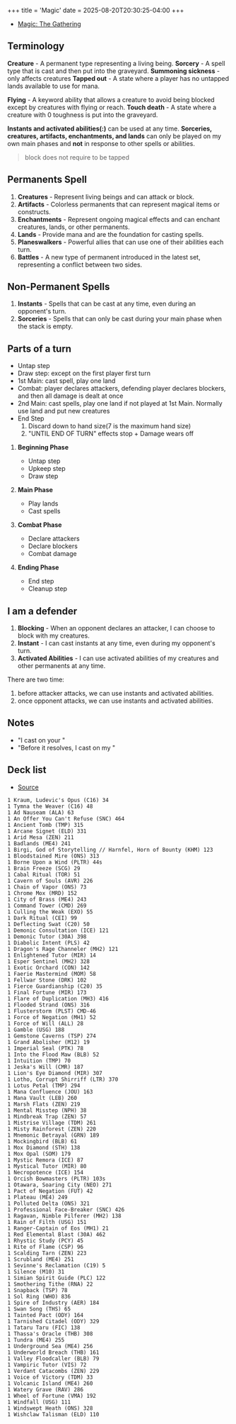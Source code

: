 +++
title = 'Magic'
date = 2025-08-20T20:30:25-04:00
+++

- [Magic: The Gathering](https://www.bilibili.com/video/BV1GV411L7RJ/?spm_id_from=333.337.search-card.all.click&vd_source=ba634f608a8b9d1c7a1a90dcaceab0cf)

## Terminology
**Creature** - A permanent type representing a living being.
**Sorcery** - A spell type that is cast and then put into the graveyard.
**Summoning sickness** - only affects creatures
**Tapped out** - A state where a player has no untapped lands available to use for mana.

**Flying** - A keyword ability that allows a creature to avoid being blocked except by creatures with flying or reach.
**Touch death** - A state where a creature with 0 toughness is put into the graveyard.

**Instants and activated abilities(:)** can be used at any time.
**Sorceries, creatures, artifacts, enchantments, and lands** can only be played on my own main phases and **not** in response to other spells or abilities.

> block does not require to be tapped



## Permanents Spell
1. **Creatures** - Represent living beings and can attack or block.
2. **Artifacts** - Colorless permanents that can represent magical items or constructs.
3. **Enchantments** - Represent ongoing magical effects and can enchant creatures, lands, or other permanents.
4. **Lands** - Provide mana and are the foundation for casting spells.
5. **Planeswalkers** - Powerful allies that can use one of their abilities each turn.
6. **Battles** - A new type of permanent introduced in the latest set, representing a conflict between two sides.

## Non-Permanent Spells
1. **Instants** - Spells that can be cast at any time, even during an opponent's turn.
2. **Sorceries** - Spells that can only be cast during your main phase when the stack is empty.

## Parts of a turn
- Untap step
- Draw step: except on the first player first turn
- 1st Main: cast spell, play one land
- Combat: player declares attackers, defending player declares blockers, and then all damage is dealt at once
- 2nd Main: cast spells, play one land if not played at 1st Main. Normally use land and put new creatures
- End Step
  1. Discard down to hand size(7 is the maximum hand size)
  2. "UNTIL END OF TURN" effects stop + Damage wears off

1. **Beginning Phase**
   - Untap step
   - Upkeep step
   - Draw step

2. **Main Phase**
   - Play lands
   - Cast spells

3. **Combat Phase**
   - Declare attackers
   - Declare blockers
   - Combat damage

4. **Ending Phase**
   - End step
   - Cleanup step

## I am a defender
1. **Blocking** - When an opponent declares an attacker, I can choose to block with my creatures.
2. **Instant** - I can cast instants at any time, even during my opponent's turn.
3. **Activated Abilities** - I can use activated abilities of my creatures and other permanents at any time.

There are two time: 
1. before attacker attacks, we can use instants and activated abilities.
2. once opponent attacks, we can use instants and activated abilities.

## Notes
- "I cast <spell name> on your <target>"
- "Before it resolves, I cast <another spell> on my <target>"

## Deck list
- [Source](https://topdeck.gg/deck/yXwMlmGU74ISJ9x5OdlP/cQ30wpoy0eSg7t80b79fgn07Wz62)
```
1 Kraum, Ludevic's Opus (C16) 34
1 Tymna the Weaver (C16) 48
1 Ad Nauseam (ALA) 63
1 An Offer You Can't Refuse (SNC) 464
1 Ancient Tomb (TMP) 315
1 Arcane Signet (ELD) 331
1 Arid Mesa (ZEN) 211
1 Badlands (ME4) 241
1 Birgi, God of Storytelling // Harnfel, Horn of Bounty (KHM) 123
1 Bloodstained Mire (ONS) 313
1 Borne Upon a Wind (PLTR) 44s
1 Brain Freeze (SCG) 29
1 Cabal Ritual (TOR) 51
1 Cavern of Souls (AVR) 226
1 Chain of Vapor (ONS) 73
1 Chrome Mox (MRD) 152
1 City of Brass (ME4) 243
1 Command Tower (CMD) 269
1 Culling the Weak (EXO) 55
1 Dark Ritual (CEI) 99
1 Deflecting Swat (C20) 50
1 Demonic Consultation (ICE) 121
1 Demonic Tutor (30A) 398
1 Diabolic Intent (PLS) 42
1 Dragon's Rage Channeler (MH2) 121
1 Enlightened Tutor (MIR) 14
1 Esper Sentinel (MH2) 328
1 Exotic Orchard (CON) 142
1 Faerie Mastermind (MOM) 58
1 Fellwar Stone (DRK) 102
1 Fierce Guardianship (C20) 35
1 Final Fortune (MIR) 173
1 Flare of Duplication (MH3) 416
1 Flooded Strand (ONS) 316
1 Flusterstorm (PLST) CMD-46
1 Force of Negation (MH1) 52
1 Force of Will (ALL) 28
1 Gamble (USG) 188
1 Gemstone Caverns (TSP) 274
1 Grand Abolisher (M12) 19
1 Imperial Seal (PTK) 78
1 Into the Flood Maw (BLB) 52
1 Intuition (TMP) 70
1 Jeska's Will (CMR) 187
1 Lion's Eye Diamond (MIR) 307
1 Lotho, Corrupt Shirriff (LTR) 370
1 Lotus Petal (TMP) 294
1 Mana Confluence (JOU) 163
1 Mana Vault (LEB) 260
1 Marsh Flats (ZEN) 219
1 Mental Misstep (NPH) 38
1 Mindbreak Trap (ZEN) 57
1 Mistrise Village (TDM) 261
1 Misty Rainforest (ZEN) 220
1 Mnemonic Betrayal (GRN) 189
1 Mockingbird (BLB) 61
1 Mox Diamond (STH) 138
1 Mox Opal (SOM) 179
1 Mystic Remora (ICE) 87
1 Mystical Tutor (MIR) 80
1 Necropotence (ICE) 154
1 Orcish Bowmasters (PLTR) 103s
1 Otawara, Soaring City (NEO) 271
1 Pact of Negation (FUT) 42
1 Plateau (ME4) 249
1 Polluted Delta (ONS) 321
1 Professional Face-Breaker (SNC) 426
1 Ragavan, Nimble Pilferer (MH2) 138
1 Rain of Filth (USG) 151
1 Ranger-Captain of Eos (MH1) 21
1 Red Elemental Blast (30A) 462
1 Rhystic Study (PCY) 45
1 Rite of Flame (CSP) 96
1 Scalding Tarn (ZEN) 223
1 Scrubland (ME4) 251
1 Sevinne's Reclamation (C19) 5
1 Silence (M10) 31
1 Simian Spirit Guide (PLC) 122
1 Smothering Tithe (RNA) 22
1 Snapback (TSP) 78
1 Sol Ring (WHO) 836
1 Spire of Industry (AER) 184
1 Swan Song (THS) 65
1 Tainted Pact (ODY) 164
1 Tarnished Citadel (ODY) 329
1 Tataru Taru (FIC) 138
1 Thassa's Oracle (THB) 308
1 Tundra (ME4) 255
1 Underground Sea (ME4) 256
1 Underworld Breach (THB) 161
1 Valley Floodcaller (BLB) 79
1 Vampiric Tutor (VIS) 72
1 Verdant Catacombs (ZEN) 229
1 Voice of Victory (TDM) 33
1 Volcanic Island (ME4) 260
1 Watery Grave (RAV) 286
1 Wheel of Fortune (VMA) 192
1 Windfall (USG) 111
1 Windswept Heath (ONS) 328
1 Wishclaw Talisman (ELD) 110
```